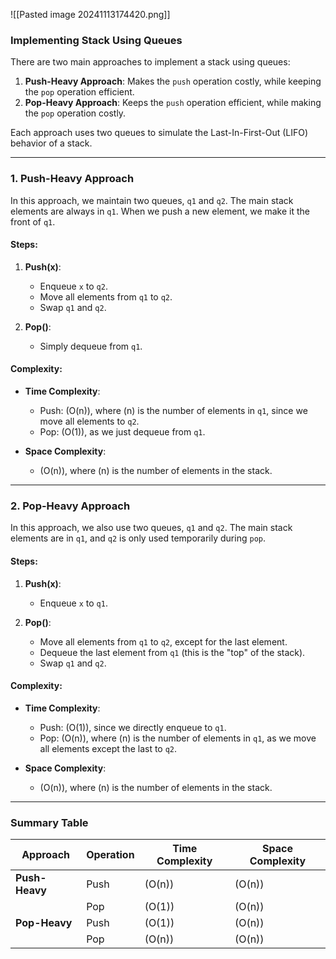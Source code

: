 ![[Pasted image 20241113174420.png]]

### Implementing Stack Using Queues

There are two main approaches to implement a stack using queues:
1. **Push-Heavy Approach**: Makes the `push` operation costly, while keeping the `pop` operation efficient.
2. **Pop-Heavy Approach**: Keeps the `push` operation efficient, while making the `pop` operation costly.

Each approach uses two queues to simulate the Last-In-First-Out (LIFO) behavior of a stack.

---

### 1. Push-Heavy Approach

In this approach, we maintain two queues, `q1` and `q2`. The main stack elements are always in `q1`. When we push a new element, we make it the front of `q1`.

#### Steps:
1. **Push(x)**:
   - Enqueue `x` to `q2`.
   - Move all elements from `q1` to `q2`.
   - Swap `q1` and `q2`.
   
2. **Pop()**:
   - Simply dequeue from `q1`.

#### Complexity:
- **Time Complexity**:
  - Push: \(O(n)\), where \(n\) is the number of elements in `q1`, since we move all elements to `q2`.
  - Pop: \(O(1)\), as we just dequeue from `q1`.

- **Space Complexity**:
  - \(O(n)\), where \(n\) is the number of elements in the stack.

---

### 2. Pop-Heavy Approach

In this approach, we also use two queues, `q1` and `q2`. The main stack elements are in `q1`, and `q2` is only used temporarily during `pop`.

#### Steps:
1. **Push(x)**:
   - Enqueue `x` to `q1`.

2. **Pop()**:
   - Move all elements from `q1` to `q2`, except for the last element.
   - Dequeue the last element from `q1` (this is the "top" of the stack).
   - Swap `q1` and `q2`.

#### Complexity:
- **Time Complexity**:
  - Push: \(O(1)\), since we directly enqueue to `q1`.
  - Pop: \(O(n)\), where \(n\) is the number of elements in `q1`, as we move all elements except the last to `q2`.

- **Space Complexity**:
  - \(O(n)\), where \(n\) is the number of elements in the stack.

---

### Summary Table

| Approach         | Operation | Time Complexity | Space Complexity |
|------------------|-----------|-----------------|------------------|
| **Push-Heavy**   | Push      | \(O(n)\)        | \(O(n)\)        |
|                  | Pop       | \(O(1)\)        | \(O(n)\)        |
| **Pop-Heavy**    | Push      | \(O(1)\)        | \(O(n)\)        |
|                  | Pop       | \(O(n)\)        | \(O(n)\)        |


